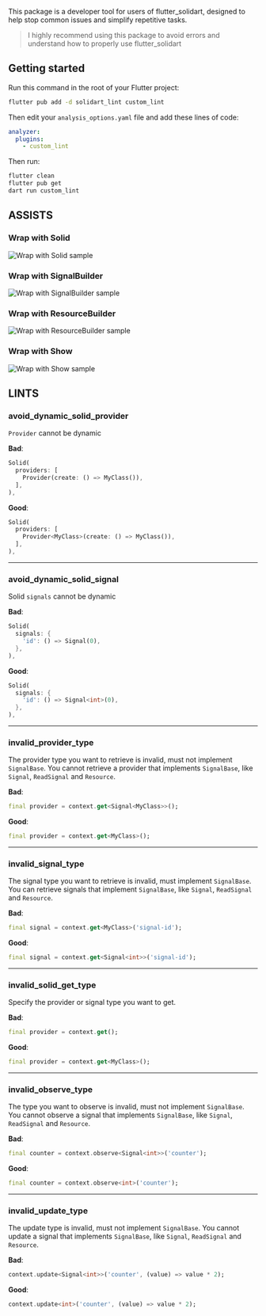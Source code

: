 This package is a developer tool for users of flutter_solidart, designed to help stop common issues and simplify repetitive tasks.

> I highly recommend using this package to avoid errors and understand how to properly use flutter_solidart

## Getting started

Run this command in the root of your Flutter project:

```sh
flutter pub add -d solidart_lint custom_lint
```

Then edit your `analysis_options.yaml` file and add these lines of code:

```yaml
analyzer:
  plugins:
    - custom_lint
```

Then run:

```sh
flutter clean
flutter pub get
dart run custom_lint
```

## ASSISTS

### Wrap with Solid

![Wrap with Solid sample](https://raw.githubusercontent.com/nank1ro/solidart/main/packages/solidart_lint/assets/wrap_with_solid.gif)

### Wrap with SignalBuilder

![Wrap with SignalBuilder sample](https://raw.githubusercontent.com/nank1ro/solidart/main/packages/solidart_lint/assets/wrap_with_signal_builder.gif)

### Wrap with ResourceBuilder

![Wrap with ResourceBuilder sample](https://raw.githubusercontent.com/nank1ro/solidart/main/packages/solidart_lint/assets/wrap_with_resource_builder.gif)

### Wrap with Show

![Wrap with Show sample](https://raw.githubusercontent.com/nank1ro/solidart/main/packages/solidart_lint/assets/wrap_with_show.gif)

## LINTS

### avoid_dynamic_solid_provider

`Provider` cannot be dynamic

**Bad**:

```dart
Solid(
  providers: [
    Provider(create: () => MyClass()),
  ],
),
```

**Good**:

```dart
Solid(
  providers: [
    Provider<MyClass>(create: () => MyClass()),
  ],
),
```

---

### avoid_dynamic_solid_signal

Solid `signals` cannot be dynamic

**Bad**:

```dart
Solid(
  signals: {
    'id': () => Signal(0),
  },
),
```

**Good**:

```dart
Solid(
  signals: {
    'id': () => Signal<int>(0),
  },
),
```

---

### invalid_provider_type

The provider type you want to retrieve is invalid, must not implement `SignalBase`.
You cannot retrieve a provider that implements `SignalBase`, like `Signal`, `ReadSignal` and `Resource`.

**Bad**:

```dart
final provider = context.get<Signal<MyClass>>();
```

**Good**:

```dart
final provider = context.get<MyClass>();
```

---

### invalid_signal_type

The signal type you want to retrieve is invalid, must implement `SignalBase`.
You can retrieve signals that implement `SignalBase`, like `Signal`, `ReadSignal` and `Resource`.

**Bad**:

```dart
final signal = context.get<MyClass>('signal-id');
```

**Good**:

```dart
final signal = context.get<Signal<int>>('signal-id');
```

---

### invalid_solid_get_type

Specify the provider or signal type you want to get.

**Bad**:

```dart
final provider = context.get();
```

**Good**:

```dart
final provider = context.get<MyClass>();
```

---

### invalid_observe_type

The type you want to observe is invalid, must not implement `SignalBase`.
You cannot observe a signal that implements `SignalBase`, like `Signal`, `ReadSignal` and `Resource`.

**Bad**:

```dart
final counter = context.observe<Signal<int>>('counter');
```

**Good**:

```dart
final counter = context.observe<int>('counter');
```

---

### invalid_update_type

The update type is invalid, must not implement `SignalBase`.
You cannot update a signal that implements `SignalBase`, like `Signal`, `ReadSignal` and `Resource`.

**Bad**:

```dart
context.update<Signal<int>>('counter', (value) => value * 2);
```

**Good**:

```dart
context.update<int>('counter', (value) => value * 2);
```

